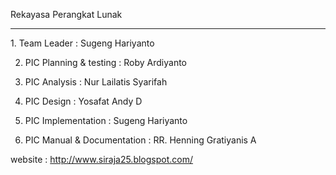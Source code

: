 Rekayasa Perangkat Lunak

<hr/>
1. Team Leader	:
Sugeng Hariyanto

2. PIC Planning & testing :
Roby Ardiyanto

3. PIC Analysis	:
Nur Lailatis Syarifah

4. PIC Design	:
Yosafat Andy D

5. PIC Implementation	:
Sugeng Hariyanto

6. PIC Manual & Documentation	:
RR. Henning Gratiyanis A

website : http://www.siraja25.blogspot.com/
